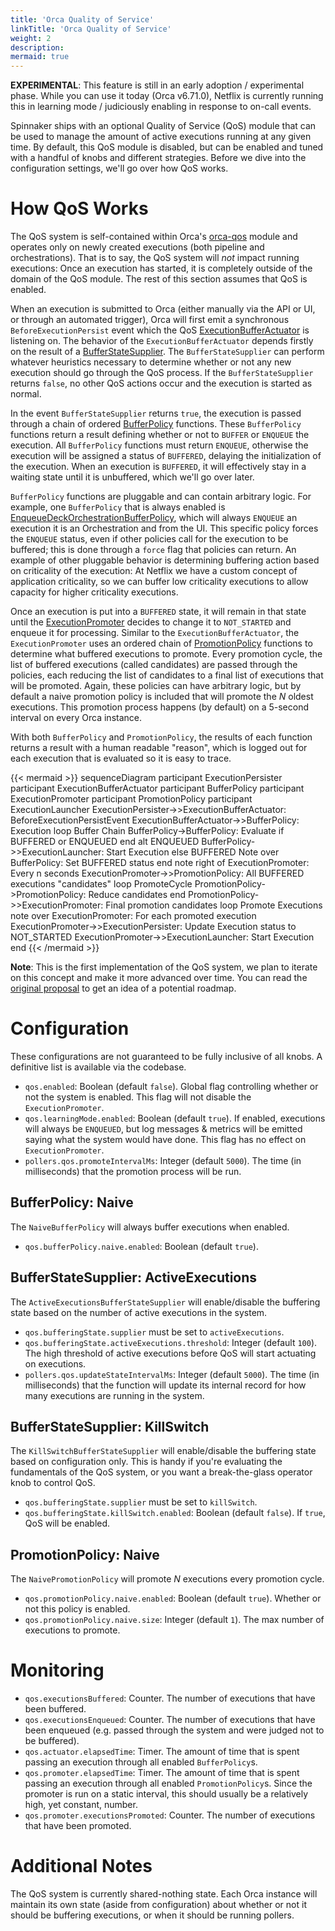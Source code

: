 ```yaml
---
title: 'Orca Quality of Service'
linkTitle: 'Orca Quality of Service'
weight: 2
description:
mermaid: true
---
```


**EXPERIMENTAL**: This feature is still in an early adoption / experimental phase.
While you can use it today (Orca v6.71.0), Netflix is currently running this in learning mode / judiciously enabling in response to on-call events.

Spinnaker ships with an optional Quality of Service (QoS) module that can be used to manage the amount of active executions running at any given time.
By default, this QoS module is disabled, but can be enabled and tuned with a handful of knobs and different strategies.
Before we dive into the configuration settings, we'll go over how QoS works.

# How QoS Works

The QoS system is self-contained within Orca's [orca-qos][module] module and operates only on newly created executions (both pipeline and orchestrations).
That is to say, the QoS system will _not_ impact running executions: Once an execution has started, it is completely outside of the domain of the QoS module.
The rest of this section assumes that QoS is enabled.

When an execution is submitted to Orca (either manually via the API or UI, or through an automated trigger), Orca will first emit a synchronous `BeforeExecutionPersist` event which the QoS [ExecutionBufferActuator][actuator] is listening on.
The behavior of the `ExecutionBufferActuator` depends firstly on the result of a
[BufferStateSupplier][buffer-state-supplier].
The `BufferStateSupplier` can perform whatever heuristics necessary to determine whether or not any new execution should go through the QoS process.
If the `BufferStateSupplier` returns `false`, no other QoS actions occur and the execution is started as normal.

In the event `BufferStateSupplier` returns `true`, the execution is passed through a chain of ordered [BufferPolicy][buffer-policy] functions.
These `BufferPolicy` functions return a result defining whether or not to `BUFFER` or `ENQUEUE` the execution.
All `BufferPolicy` functions must return `ENQUEUE`, otherwise the execution will be assigned a status of `BUFFERED`, delaying the initialization of the execution.
When an execution is `BUFFERED`, it will effectively stay in a waiting state until it is unbuffered, which we'll go over later.

`BufferPolicy` functions are pluggable and can contain arbitrary logic.
For example, one `BufferPolicy` that is always enabled is [EnqueueDeckOrchestrationBufferPolicy][deck-buffer-policy], which will always `ENQUEUE` an execution it is an Orchestration and from the UI.
This specific policy forces the `ENQUEUE` status, even if other policies call for the execution to be buffered; this is done through a `force` flag that policies can return.
An example of other pluggable behavior is determining buffering action based on criticality of the execution: At Netflix we have a custom concept of application criticality, so we can buffer low criticality executions to allow capacity for higher criticality executions.

Once an execution is put into a `BUFFERED` state, it will remain in that state until the [ExecutionPromoter][promoter] decides to change it to `NOT_STARTED` and enqueue it for processing.
Similar to the `ExecutionBufferActuator`, the `ExecutionPromoter` uses an ordered chain of [PromotionPolicy][promotion-policy] functions to determine what buffered executions to promote.
Every promotion cycle, the list of buffered executions (called candidates) are passed through the policies, each reducing the list of candidates to a final list of executions that will be promoted.
Again, these policies can have arbitrary logic, but by default a naive promotion policy is included that will promote the _N_ oldest executions.
This promotion process happens (by default) on a 5-second interval on every Orca instance.

With both `BufferPolicy` and `PromotionPolicy`, the results of each function returns a result with a human readable "reason", which is logged out for each execution that is evaluated so it is easy to trace.

{{< mermaid >}}
sequenceDiagram
participant ExecutionPersister
participant ExecutionBufferActuator
participant BufferPolicy
participant ExecutionPromoter
participant PromotionPolicy
participant ExecutionLauncher
ExecutionPersister->>ExecutionBufferActuator: BeforeExecutionPersistEvent
ExecutionBufferActuator->>BufferPolicy: Execution
loop Buffer Chain
BufferPolicy->BufferPolicy: Evaluate if BUFFERED or ENQUEUED
end
alt ENQUEUED
BufferPolicy->>ExecutionLauncher: Start Execution
else BUFFERED
Note over BufferPolicy: Set BUFFERED status
end
note right of ExecutionPromoter: Every n seconds
ExecutionPromoter->>PromotionPolicy: All BUFFERED executions "candidates"
loop PromoteCycle
PromotionPolicy->PromotionPolicy: Reduce candidates
end
PromotionPolicy->>ExecutionPromoter: Final promotion candidates
loop Promote Executions
note over ExecutionPromoter: For each promoted execution
ExecutionPromoter->>ExecutionPersister: Update Execution status to NOT_STARTED
ExecutionPromoter->>ExecutionLauncher: Start Execution
end
{{< /mermaid >}}

**Note**: This is the first implementation of the QoS system, we plan to iterate on this concept and make it more advanced over time.
You can read the [original proposal][proposal] to get an idea of a potential roadmap.

# Configuration

These configurations are not guaranteed to be fully inclusive of all knobs.
A definitive list is available via the codebase.

- `qos.enabled`: Boolean (default `false`). Global flag controlling whether or not the system is enabled. This flag will not disable the `ExecutionPromoter`.
- `qos.learningMode.enabled`: Boolean (default `true`). If enabled, executions will always be `ENQUEUED`, but log messages & metrics will be emitted saying what the system would have done. This flag has no effect on `ExecutionPromoter`.
- `pollers.qos.promoteIntervalMs`: Integer (default `5000`). The time (in milliseconds) that the promotion process will be run.

## BufferPolicy: Naive

The `NaiveBufferPolicy` will always buffer executions when enabled.

- `qos.bufferPolicy.naive.enabled`: Boolean (default `true`).

## BufferStateSupplier: ActiveExecutions

The `ActiveExecutionsBufferStateSupplier` will enable/disable the buffering state based on the number of active executions in the system.

- `qos.bufferingState.supplier` must be set to `activeExecutions`.
- `qos.bufferingState.activeExecutions.threshold`: Integer (default `100`). The high threshold of active executions before QoS will start actuating on executions.
- `pollers.qos.updateStateIntervalMs`: Integer (default `5000`). The time (in milliseconds) that the function will update its internal record for how many executions are running in the system.

## BufferStateSupplier: KillSwitch

The `KillSwitchBufferStateSupplier` will enable/disable the buffering state based on configuration only.
This is handy if you're evaluating the fundamentals of the QoS system, or you want a break-the-glass operator knob to control QoS.

- `qos.bufferingState.supplier` must be set to `killSwitch`.
- `qos.bufferingState.killSwitch.enabled`: Boolean (default `false`). If `true`, QoS will be enabled.

## PromotionPolicy: Naive

The `NaivePromotionPolicy` will promote _N_ executions every promotion cycle.

- `qos.promotionPolicy.naive.enabled`: Boolean (default `true`). Whether or not this policy is enabled.
- `qos.promotionPolicy.naive.size`: Integer (default `1`). The max number of executions to promote.

# Monitoring

- `qos.executionsBuffered`: Counter. The number of executions that have been buffered.
- `qos.executionsEnqueued`: Counter. The number of executions that have been enqueued (e.g. passed through the system and were judged not to be buffered).
- `qos.actuator.elapsedTime`: Timer. The amount of time that is spent passing an execution through all enabled `BufferPolicy`s.
- `qos.promoter.elapsedTime`: Timer. The amount of time that is spent passing an execution through all enabled `PromotionPolicy`s. Since the promoter is run on a static interval, this should usually be a relatively high, yet constant, number.
- `qos.promoter.executionsPromoted`: Counter. The number of executions that have been promoted.

# Additional Notes

The QoS system is currently shared-nothing state. Each Orca instance will maintain its own state (aside from configuration) about whether or not it should be buffering executions, or when it should be running pollers.

[module]: https://github.com/spinnaker/orca/tree/master/orca-qos
[actuator]: https://github.com/spinnaker/orca/blob/master/orca-qos/src/main/kotlin/com/netflix/spinnaker/orca/qos/ExecutionBufferActuator.kt
[buffer-state-supplier]: https://github.com/spinnaker/orca/blob/master/orca-qos/src/main/kotlin/com/netflix/spinnaker/orca/qos/BufferStateSupplier.kt
[buffer-policy]: https://github.com/spinnaker/orca/blob/master/orca-qos/src/main/kotlin/com/netflix/spinnaker/orca/qos/BufferPolicy.kt
[deck-buffer-policy]: https://github.com/spinnaker/orca/blob/master/orca-qos/src/main/kotlin/com/netflix/spinnaker/orca/qos/bufferpolicy/EnqueueDeckOrchestrationsBufferPolicy.kt
[promoter]: https://github.com/spinnaker/orca/blob/master/orca-qos/src/main/kotlin/com/netflix/spinnaker/orca/qos/ExecutionPromoter.kt
[promotion-policy]: https://github.com/spinnaker/orca/blob/master/orca-qos/src/main/kotlin/com/netflix/spinnaker/orca/qos/PromotionPolicy.kt
[proposal]: https://docs.google.com/document/d/1Kq9PjfhUu2o8Awt0YQyXf7L14X_PUsS81oaW6tjlgVY/edit#
